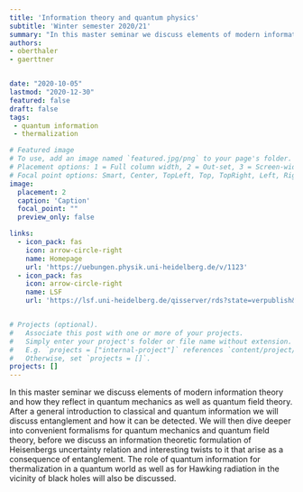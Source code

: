 ```yaml
---
title: 'Information theory and quantum physics'
subtitle: 'Winter semester 2020/21'
summary: "In this master seminar we discuss elements of modern information theory and how they reflect in quantum mechanics as well as quantum field theory."
authors:
- oberthaler
- gaerttner


date: "2020-10-05"
lastmod: "2020-12-30"
featured: false
draft: false
tags:
 - quantum information
 - thermalization

# Featured image
# To use, add an image named `featured.jpg/png` to your page's folder.
# Placement options: 1 = Full column width, 2 = Out-set, 3 = Screen-width
# Focal point options: Smart, Center, TopLeft, Top, TopRight, Left, Right, BottomLeft, Bottom, BottomRight
image:
  placement: 2
  caption: 'Caption'
  focal_point: ""
  preview_only: false

links:
  - icon_pack: fas
    icon: arrow-circle-right
    name: Homepage
    url: 'https://uebungen.physik.uni-heidelberg.de/v/1123'
  - icon_pack: fas
    icon: arrow-circle-right
    name: LSF
    url: 'https://lsf.uni-heidelberg.de/qisserver/rds?state=verpublish&status=init&vmfile=no&publishid=317833&moduleCall=webInfo&publishConfFile=webInfo&publishSubDir=veranstaltung'


# Projects (optional).
#   Associate this post with one or more of your projects.
#   Simply enter your project's folder or file name without extension.
#   E.g. `projects = ["internal-project"]` references `content/project/deep-learning/index.md`.
#   Otherwise, set `projects = []`.
projects: []
---
```

In this master seminar we discuss elements of modern information theory and how they reflect in quantum mechanics as well as quantum field theory. After a general introduction to classical and quantum information we will discuss entanglement and how it can be detected. We will then dive deeper into convenient formalisms for quantum mechanics and quantum field theory, before we discuss an information theoretic formulation of Heisenbergs uncertainty relation and interesting twists to it that arise as a consequence of entanglement. The role of quantum information for thermalization in a quantum world as well as for Hawking radiation in the vicinity of black holes will also be discussed.
